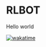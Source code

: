 # RLBOT


Hello world


<a href="https://wakatime.com/badge/user/018c28c7-ac68-4b26-abdc-449cb2652259/project/018c60b7-4b00-4b1d-ac23-4b4641f8b9ed"><img src="https://wakatime.com/badge/user/018c28c7-ac68-4b26-abdc-449cb2652259/project/018c60b7-4b00-4b1d-ac23-4b4641f8b9ed.svg" alt="wakatime"></a>
